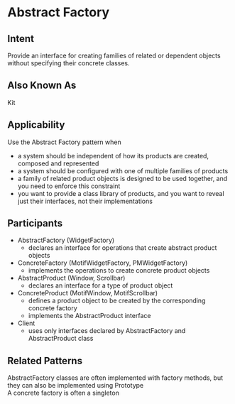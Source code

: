 # Abstract Factory

## Intent
Provide an interface for creating families of related or dependent objects without specifying their concrete classes.

## Also Known As
Kit

## Applicability
Use the Abstract Factory pattern when
* a system should be independent of how its products are created, composed and represented
* a system should be configured with one of multiple families of products
* a family of related product objects is designed to be used together, and you need to enforce this constraint
* you want to provide a class library of products, and you want to reveal just their interfaces, not their implementations

## Participants
* AbstractFactory (WidgetFactory)
  * declares an interface for operations that create abstract product objects
* ConcreteFactory (MotifWidgetFactory, PMWidgetFactory)
  * implements the operations to create concrete product objects
* AbstractProduct (Window, Scrollbar)
  * declares an interface for a type of product object
* ConcreteProduct (MotifWindow, MotifScrollbar)
  * defines a product object to be created by the corresponding concrete factory
  * implements the AbstractProduct interface
* Client
  * uses only interfaces declared by AbstractFactory and AbstractProduct class

## Related Patterns
AbstractFactory classes are often implemented with factory methods, but they can also be implemented using Prototype  
A concrete factory is often a singleton
